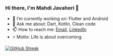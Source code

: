 ### Hi there, I'm Mahdi Javaheri 👋

- 🔭 I’m currently working on: Flutter and Android
- 💬 Ask me about: Dart, Kotlin, Clean code
- 📫 How to reach me: [Email](mailto:m.javaherisaber@gmail.com), [LinkedIn](https://www.linkedin.com/in/javaherisaber)
- ⚡ Motto: Life is about overcoming.

[![GitHub Streak](https://github-readme-streak-stats.herokuapp.com/?user=javaherisaber&layout=compact&theme=dracula)](https://git.io/streak-stats)
